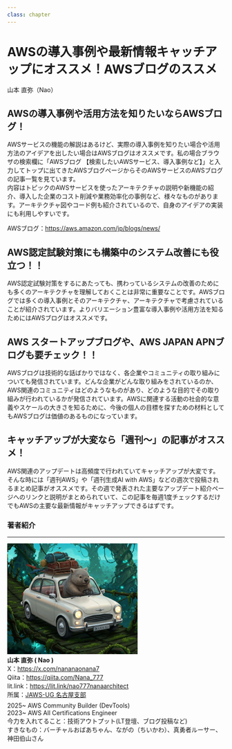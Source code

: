 ```yaml
---
class: chapter
---
```


# AWSの導入事例や最新情報キャッチアップにオススメ！AWSブログのススメ

<div class="flush-right">
山本 直弥（Nao）
</div>


## AWSの導入事例や活用方法を知りたいならAWSブログ！
AWSサービスの機能の解説はあるけど、実際の導入事例を知りたい場合や活用方法のアイデアを出したい場合はAWSブログはオススメです。私の場合ブラウザの検索欄に「AWSブログ 【検索したいAWSサービス、導入事例など】」と入力してトップに出てきたAWSブログページからそのAWSサービスのAWSブログの記事一覧を見ています。  
内容はトピックのAWSサービスを使ったアーキテクチャの説明や新機能の紹介、導入した企業のコスト削減や業務効率化の事例など、様々なものがあります。アーキテクチャ図やコード例も紹介されているので、自身のアイデアの実装にも利用しやすいです。

AWSブログ：https://aws.amazon.com/jp/blogs/news/

## AWS認定試験対策にも構築中のシステム改善にも役立つ！！
AWS認定試験対策をするにあたっても、携わっているシステムの改善のためにも多くのアーキテクチャを理解しておくことは非常に重要なことです。AWSブログでは多くの導入事例とそのアーキテクチャ、アーキテクチャで考慮されていることが紹介されています。よりバリエーション豊富な導入事例や活用方法を知るためにはAWSブログはオススメです。


## AWS スタートアップブログや、AWS JAPAN APNブログも要チェック！！
AWSブログは技術的な話ばかりではなく、各企業やコミュニティの取り組みについても発信されています。どんな企業がどんな取り組みをされているのか、AWS関連のコミュニティはどのようなものがあり、どのような目的でその取り組みが行われているかが発信されています。AWSに関連する活動の社会的な意義やスケールの大きさを知るために、今後の個人の目標を探すための材料としてもAWSブログは価値のあるものになっています。

## キャッチアップが大変なら「週刊～」の記事がオススメ！
AWS関連のアップデートは高頻度で行われていてキャッチアップが大変です。そんな時には「週刊AWS」や「週刊生成AI with AWS」などの週次で投稿されるまとめ記事がオススメです。その週で発表された主要なアップデート紹介ページへのリンクと説明がまとめられていて、この記事を毎週1度チェックするだけでもAWSの主要な最新情報がキャッチアップできるはずです。


### 著者紹介

---

<div class="author-profile">
    <img src="images/naosan.jpg" width="60%">
    <div>
        <div>
            <b>山本 直弥 ( Nao )</b></br> 
            X：<a href="https://x.com/nananaonana7">https://x.com/nananaonana7</a></br> 
            Qiita：<a href="https://qiita.com/Nana_777">https://qiita.com/Nana_777</a></br> 
            lit.link：<a href="https://qiita.com/Nana_777">https://lit.link/nao777nanaarchitect</a></br> 
            所属：<a href="https://jawsug-nagoya.connpass.com/">JAWS-UG 名古屋支部</a>
        </div>
    </div>
</div>
<p style="margin-top: 0.5em; margin-bottom: 2em;">
2025~ AWS Community Builder (DevTools)<br>
2023~ AWS All Certifications Engineer<br>
今力を入れてること：技術アウトプット(LT登壇、ブログ投稿など) <br> 
すきなもの：バーチャルおばあちゃん、ながの（ちいかわ）、真勇者ルーサー、神田伯山さん<br>
</p>